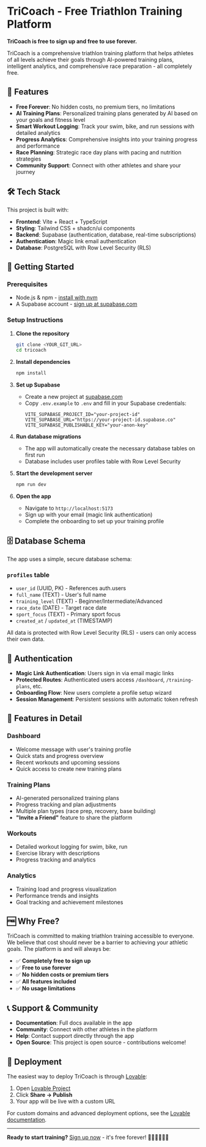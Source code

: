 # TriCoach - Free Triathlon Training Platform

**TriCoach is free to sign up and free to use forever.**

TriCoach is a comprehensive triathlon training platform that helps athletes of all levels achieve their goals through AI-powered training plans, intelligent analytics, and comprehensive race preparation - all completely free.

## 🚀 Features

- **Free Forever**: No hidden costs, no premium tiers, no limitations
- **AI Training Plans**: Personalized training plans generated by AI based on your goals and fitness level
- **Smart Workout Logging**: Track your swim, bike, and run sessions with detailed analytics
- **Progress Analytics**: Comprehensive insights into your training progress and performance
- **Race Planning**: Strategic race day plans with pacing and nutrition strategies
- **Community Support**: Connect with other athletes and share your journey

## 🛠 Tech Stack

This project is built with:
- **Frontend**: Vite + React + TypeScript
- **Styling**: Tailwind CSS + shadcn/ui components
- **Backend**: Supabase (authentication, database, real-time subscriptions)
- **Authentication**: Magic link email authentication
- **Database**: PostgreSQL with Row Level Security (RLS)

## 🚀 Getting Started

### Prerequisites

- Node.js & npm - [install with nvm](https://github.com/nvm-sh/nvm#installing-and-updating)
- A Supabase account - [sign up at supabase.com](https://supabase.com)

### Setup Instructions

1. **Clone the repository**
   ```sh
   git clone <YOUR_GIT_URL>
   cd tricoach
   ```

2. **Install dependencies**
   ```sh
   npm install
   ```

3. **Set up Supabase**
   - Create a new project at [supabase.com](https://supabase.com)
   - Copy `.env.example` to `.env` and fill in your Supabase credentials:
     ```env
     VITE_SUPABASE_PROJECT_ID="your-project-id"
     VITE_SUPABASE_URL="https://your-project-id.supabase.co"
     VITE_SUPABASE_PUBLISHABLE_KEY="your-anon-key"
     ```

4. **Run database migrations**
   - The app will automatically create the necessary database tables on first run
   - Database includes user profiles table with Row Level Security

5. **Start the development server**
   ```sh
   npm run dev
   ```

6. **Open the app**
   - Navigate to `http://localhost:5173`
   - Sign up with your email (magic link authentication)
   - Complete the onboarding to set up your training profile

## 🗄️ Database Schema

The app uses a simple, secure database schema:

### `profiles` table
- `user_id` (UUID, PK) - References auth.users
- `full_name` (TEXT) - User's full name
- `training_level` (TEXT) - Beginner/Intermediate/Advanced
- `race_date` (DATE) - Target race date
- `sport_focus` (TEXT) - Primary sport focus
- `created_at` / `updated_at` (TIMESTAMP)

All data is protected with Row Level Security (RLS) - users can only access their own data.

## 🔐 Authentication

- **Magic Link Authentication**: Users sign in via email magic links
- **Protected Routes**: Authenticated users access `/dashboard`, `/training-plans`, etc.
- **Onboarding Flow**: New users complete a profile setup wizard
- **Session Management**: Persistent sessions with automatic token refresh

## 📱 Features in Detail

### Dashboard
- Welcome message with user's training profile
- Quick stats and progress overview
- Recent workouts and upcoming sessions
- Quick access to create new training plans

### Training Plans
- AI-generated personalized training plans
- Progress tracking and plan adjustments
- Multiple plan types (race prep, recovery, base building)
- **"Invite a Friend"** feature to share the platform

### Workouts
- Detailed workout logging for swim, bike, run
- Exercise library with descriptions
- Progress tracking and analytics

### Analytics
- Training load and progress visualization
- Performance trends and insights
- Goal tracking and achievement milestones

## 🆓 Why Free?

TriCoach is committed to making triathlon training accessible to everyone. We believe that cost should never be a barrier to achieving your athletic goals. The platform is and will always be:

- ✅ **Completely free to sign up**
- ✅ **Free to use forever**
- ✅ **No hidden costs or premium tiers**
- ✅ **All features included**
- ✅ **No usage limitations**

## 📞 Support & Community

- **Documentation**: Full docs available in the app
- **Community**: Connect with other athletes in the platform
- **Help**: Contact support directly through the app
- **Open Source**: This project is open source - contributions welcome!

## 🚀 Deployment

The easiest way to deploy TriCoach is through [Lovable](https://lovable.dev):

1. Open [Lovable Project](https://lovable.dev/projects/959baa56-120c-41a9-a5f3-44fef46f1f49)
2. Click **Share → Publish**
3. Your app will be live with a custom URL

For custom domains and advanced deployment options, see the [Lovable documentation](https://docs.lovable.dev).

---

**Ready to start training?** [Sign up now](https://lovable.dev/projects/959baa56-120c-41a9-a5f3-44fef46f1f49) - it's free forever! 🏊‍♂️🚴‍♂️🏃‍♂️